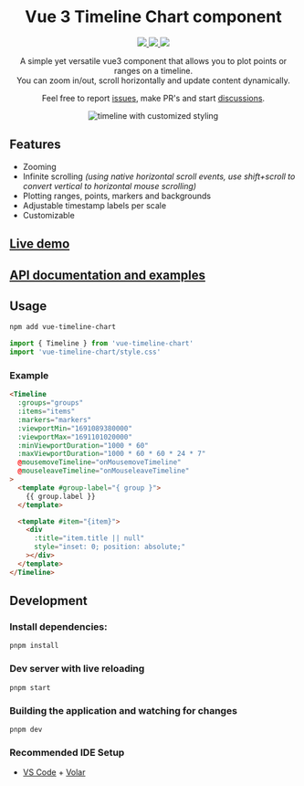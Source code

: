 <h1 align="center">
  Vue 3 Timeline Chart component
</h1>
<p align="center">
  <a href="https://github.com/laurens94/vue-timeline-chart" target="_blank">
    <img src="https://img.shields.io/github/v/release/laurens94/vue-timeline-chart">
  </a>
  <a href="https://www.npmjs.com/package/vue-timeline-chart">
    <img src="https://img.shields.io/npm/v/vue-timeline-chart">
  </a>
  <a href="https://www.npmjs.com/package/vue-timeline-chart">
    <img src="https://img.shields.io/bundlephobia/min/vue-timeline-chart">
  </a>
<p>

<p align="center">
  A simple yet versatile vue3 component that allows you to plot points or ranges on a timeline.<br>
  You can zoom in/out, scroll horizontally and update content dynamically.
<p>

<p align="center">
  Feel free to report <a href="https://github.com/laurens94/vue-timeline-chart/issues/new">issues</a>, make PR's and start <a href="https://github.com/laurens94/vue-timeline-chart/discussions/new/choose">discussions</a>.
<p>

<p align="center">
  <img src="https://github.com/laurens94/vue-timeline-chart/assets/5780704/5ab32f01-0034-4538-a2f3-15f03956420a" alt="timeline with customized styling">
</p>

## Features

- Zooming
- Infinite scrolling _(using native horizontal scroll events, use shift+scroll to convert vertical to horizontal mouse scrolling)_
- Plotting ranges, points, markers and backgrounds
- Adjustable timestamp labels per scale
- Customizable

## [Live demo](https://laurens94.github.io/vue-timeline-chart/examples/basic-example.html)

## [API documentation and examples](https://laurens94.github.io/vue-timeline-chart/reference/props.html)

## Usage

```sh
npm add vue-timeline-chart
```

```ts
import { Timeline } from 'vue-timeline-chart'
import 'vue-timeline-chart/style.css'
```

### Example
```html
<Timeline
  :groups="groups"
  :items="items"
  :markers="markers"
  :viewportMin="1691089380000"
  :viewportMax="1691101020000"
  :minViewportDuration="1000 * 60"
  :maxViewportDuration="1000 * 60 * 60 * 24 * 7"
  @mousemoveTimeline="onMousemoveTimeline"
  @mouseleaveTimeline="onMouseleaveTimeline"
>
  <template #group-label="{ group }">
    {{ group.label }}
  </template>

  <template #item="{item}">
    <div
      :title="item.title || null"
      style="inset: 0; position: absolute;"
    ></div>
  </template>
</Timeline>
```

## Development

### Install dependencies:
```
pnpm install
```

### Dev server with live reloading
```
pnpm start
```

### Building the application and watching for changes
```
pnpm dev
```

### Recommended IDE Setup

- [VS Code](https://code.visualstudio.com/) + [Volar](https://marketplace.visualstudio.com/items?itemName=Vue.volar)
